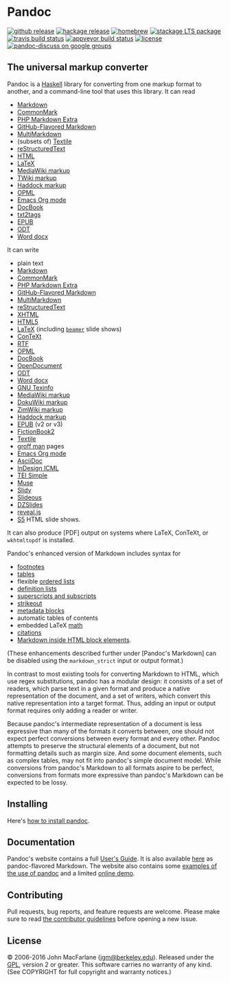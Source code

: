 Pandoc
======

[![github release](https://img.shields.io/github/release/jgm/pandoc.svg?label=current+release)](https://github.com/jgm/pandoc/releases)
[![hackage release](https://img.shields.io/hackage/v/pandoc.svg?label=hackage)](http://hackage.haskell.org/package/pandoc)
[![homebrew](https://img.shields.io/homebrew/v/pandoc.svg)](http://brewformulas.org/Pandoc)
[![stackage LTS package](http://stackage.org/package/pandoc/badge/lts)](http://stackage.org/lts/package/pandoc)
[![travis build status](https://img.shields.io/travis/jgm/pandoc/master.svg?label=travis+build)](https://travis-ci.org/jgm/pandoc)
[![appveyor build status](https://ci.appveyor.com/api/projects/status/nvqs4ct090igjiqc?svg=true)](https://ci.appveyor.com/project/jgm/pandoc)
[![license](https://img.shields.io/badge/license-GPLv2+-lightgray.svg)](https://www.gnu.org/licenses/gpl.html)
[![pandoc-discuss on google groups](https://img.shields.io/badge/pandoc-discuss-red.svg?style=social)](https://groups.google.com/forum/#!forum/pandoc-discuss)


The universal markup converter
------------------------------

Pandoc is a [Haskell] library for converting from one markup format to
another, and a command-line tool that uses this library. It can read

-   [Markdown]
-   [CommonMark]
-   [PHP Markdown Extra]
-   [GitHub-Flavored Markdown]
-   [MultiMarkdown]
-   (subsets of) [Textile]
-   [reStructuredText]
-   [HTML]
-   [LaTeX]
-   [MediaWiki markup]
-   [TWiki markup]
-   [Haddock markup]
-   [OPML]
-   [Emacs Org mode]
-   [DocBook]
-   [txt2tags]
-   [EPUB]
-   [ODT]
-   [Word docx]

It can write

-   plain text
-   [Markdown]
-   [CommonMark]
-   [PHP Markdown Extra]
-   [GitHub-Flavored Markdown]
-   [MultiMarkdown]
-   [reStructuredText]
-   [XHTML]
-   [HTML5]
-   [LaTeX] \(including [`beamer`] slide shows\)
-   [ConTeXt]
-   [RTF]
-   [OPML]
-   [DocBook]
-   [OpenDocument]
-   [ODT]
-   [Word docx]
-   [GNU Texinfo]
-   [MediaWiki markup]
-   [DokuWiki markup]
-   [ZimWiki markup]
-   [Haddock markup]
-   [EPUB] \(v2 or v3\)
-   [FictionBook2]
-   [Textile]
-   [groff man] pages
-   [Emacs Org mode]
-   [AsciiDoc]
-   [InDesign ICML]
-   [TEI Simple]
-   [Muse]
-   [Slidy]
-   [Slideous]
-   [DZSlides]
-   [reveal.js]
-   [S5] HTML slide shows.

It can also produce \[PDF\] output on systems where LaTeX, ConTeXt, or
`wkhtmltopdf` is installed.

Pandoc's enhanced version of Markdown includes syntax for

-   [footnotes]
-   [tables]
-   flexible [ordered lists]
-   [definition lists]
-   [superscripts and subscripts]
-   [strikeout]
-   [metadata blocks]
-   automatic tables of contents
-   embedded LaTeX [math]
-   [citations]
-   [Markdown inside HTML block elements].

(These enhancements described further under \[Pandoc's Markdown\] can be
disabled using the `markdown_strict` input or output format.)

In contrast to most existing tools for converting Markdown to HTML, which
use regex substitutions, pandoc has a modular design: it consists of a
set of readers, which parse text in a given format and produce a native
representation of the document, and a set of writers, which convert
this native representation into a target format. Thus, adding an input
or output format requires only adding a reader or writer.

Because pandoc's intermediate representation of a document is less
expressive than many of the formats it converts between, one should
not expect perfect conversions between every format and every other.
Pandoc attempts to preserve the structural elements of a document, but
not formatting details such as margin size.  And some document elements,
such as complex tables, may not fit into pandoc's simple document
model.  While conversions from pandoc's Markdown to all formats aspire
to be perfect, conversions from formats more expressive than pandoc's
Markdown can be expected to be lossy.

[Markdown]: http://daringfireball.net/projects/markdown/
[CommonMark]: http://commonmark.org
[PHP Markdown Extra]: https://michelf.ca/projects/php-markdown/extra/
[GitHub-Flavored Markdown]: https://help.github.com/articles/github-flavored-markdown/
[MultiMarkdown]: http://fletcherpenney.net/multimarkdown/
[reStructuredText]: http://docutils.sourceforge.net/docs/ref/rst/introduction.html
[S5]: http://meyerweb.com/eric/tools/s5/
[Slidy]: http://www.w3.org/Talks/Tools/Slidy/
[Slideous]: http://goessner.net/articles/slideous/
[HTML]: http://www.w3.org/html/
[HTML5]: http://www.w3.org/TR/html5/
[XHTML]: http://www.w3.org/TR/xhtml1/
[LaTeX]: http://latex-project.org
[`beamer`]: https://ctan.org/pkg/beamer
[Beamer User's Guide]: http://ctan.math.utah.edu/ctan/tex-archive/macros/latex/contrib/beamer/doc/beameruserguide.pdf
[ConTeXt]: http://www.contextgarden.net/
[RTF]: http://en.wikipedia.org/wiki/Rich_Text_Format
[DocBook]: http://docbook.org
[txt2tags]: http://txt2tags.org
[EPUB]: http://idpf.org/epub
[OPML]: http://dev.opml.org/spec2.html
[OpenDocument]: http://opendocument.xml.org
[ODT]: http://en.wikipedia.org/wiki/OpenDocument
[Textile]: http://redcloth.org/textile
[MediaWiki markup]: https://www.mediawiki.org/wiki/Help:Formatting
[DokuWiki markup]: https://www.dokuwiki.org/dokuwiki
[ZimWiki markup]: http://zim-wiki.org/manual/Help/Wiki_Syntax.html
[TWiki markup]: http://twiki.org/cgi-bin/view/TWiki/TextFormattingRules
[Haddock markup]: https://www.haskell.org/haddock/doc/html/ch03s08.html
[groff man]: http://man7.org/linux/man-pages/man7/groff_man.7.html
[Haskell]: https://www.haskell.org
[GNU Texinfo]: http://www.gnu.org/software/texinfo/
[Emacs Org mode]: http://orgmode.org
[AsciiDoc]: http://www.methods.co.nz/asciidoc/
[DZSlides]: http://paulrouget.com/dzslides/
[Word docx]: https://en.wikipedia.org/wiki/Office_Open_XML
[PDF]: https://www.adobe.com/pdf/
[reveal.js]: http://lab.hakim.se/reveal-js/
[FictionBook2]: http://www.fictionbook.org/index.php/Eng:XML_Schema_Fictionbook_2.1
[InDesign ICML]: https://www.adobe.com/content/dam/Adobe/en/devnet/indesign/cs55-docs/IDML/idml-specification.pdf
[TEI Simple]: https://github.com/TEIC/TEI-Simple
[Muse]: https://amusewiki.org/library/manual




[footnotes]: http://pandoc.org/MANUAL.html#footnotes
[tables]: http://pandoc.org/MANUAL.html#tables
[ordered lists]: http://pandoc.org/MANUAL.html#ordered-lists
[definition lists]: http://pandoc.org/MANUAL.html#definition-lists
[fenced code blocks]: http://pandoc.org/MANUAL.html#fenced-code-blocks
[superscripts and subscripts]: http://pandoc.org/MANUAL.html#superscripts-and-subscripts
[strikeout]: http://pandoc.org/MANUAL.html#strikeout
[metadata blocks]: http://pandoc.org/MANUAL.html#metadata-blocks
[math]: http://pandoc.org/MANUAL.html#math
[citations]: http://pandoc.org/MANUAL.html#citations
[Markdown inside HTML block elements]: http://pandoc.org/MANUAL.html#extension-markdown_in_html_blocks
[Pandoc's Markdown]: http://pandoc.org/MANUAL.html#pandocs-markdown

Installing
----------

Here's [how to install pandoc](INSTALL.md).

Documentation
-------------

Pandoc's website contains a full [User's Guide](https://pandoc.org/MANUAL.html).
It is also available [here](MANUAL.txt) as pandoc-flavored Markdown.
The website also contains some [examples of the use of
pandoc](https://pandoc.org/demos.html) and a limited [online
demo](https://pandoc.org/try).

Contributing
------------

Pull requests, bug reports, and feature requests are welcome.  Please make
sure to read [the contributor guidelines](CONTRIBUTING.md) before opening a
new issue.


License
-------

© 2006-2016 John MacFarlane (jgm@berkeley.edu). Released under the
[GPL], version 2 or greater.  This software carries no warranty of
any kind.  (See COPYRIGHT for full copyright and warranty notices.)

[GPL]: http://www.gnu.org/copyleft/gpl.html "GNU General Public License"
